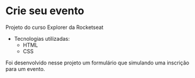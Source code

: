 # Crie seu evento

Projeto do curso Explorer da Rocketseat

- Tecnologias utilizadas:
    - HTML
    - CSS

Foi desenvolvido nesse projeto um formulário que simulando uma inscrição para um evento.
